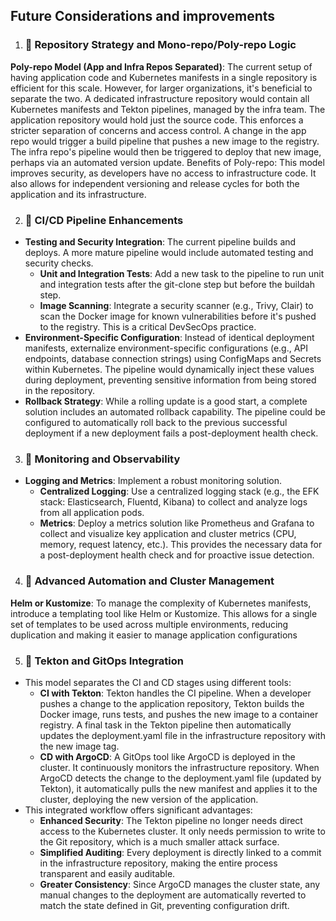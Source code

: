 Future Considerations and improvements
----

1. ### 🔗 Repository Strategy and Mono-repo/Poly-repo Logic
**Poly-repo Model (App and Infra Repos Separated)**: The current setup of having application code and Kubernetes manifests in a single repository is efficient for this scale. However, for larger organizations, it's beneficial to separate the two. A dedicated infrastructure repository would contain all Kubernetes manifests and Tekton pipelines, managed by the infra team. The application repository would hold just the source code. This enforces a stricter separation of concerns and access control. A change in the app repo would trigger a build pipeline that pushes a new image to the registry. The infra repo's pipeline would then be triggered to deploy that new image, perhaps via an automated version update.
Benefits of Poly-repo: This model improves security, as developers have no access to infrastructure code. It also allows for independent versioning and release cycles for both the application and its infrastructure.

2. ### 🔗 CI/CD Pipeline Enhancements
- **Testing and Security Integration**: The current pipeline builds and deploys. A more mature pipeline would include automated testing and security checks.
   - **Unit and Integration Tests**: Add a new task to the pipeline to run unit and integration tests after the git-clone step but before the buildah step.
   - **Image Scanning**: Integrate a security scanner (e.g., Trivy, Clair) to scan the Docker image for known vulnerabilities before it's pushed to the registry. This is a critical DevSecOps practice.
- **Environment-Specific Configuration**: Instead of identical deployment manifests, externalize environment-specific configurations (e.g., API endpoints, database connection strings) using ConfigMaps and Secrets within Kubernetes. The pipeline would dynamically inject these values during deployment, preventing sensitive information from being stored in the repository.
- **Rollback Strategy**: While a rolling update is a good start, a complete solution includes an automated rollback capability. The pipeline could be configured to automatically roll back to the previous successful deployment if a new deployment fails a post-deployment health check.

3. ### 🔗 Monitoring and Observability
- **Logging and Metrics**: Implement a robust monitoring solution.
   - **Centralized Logging**: Use a centralized logging stack (e.g., the EFK stack: Elasticsearch, Fluentd, Kibana) to collect and analyze logs from all application pods.
   - **Metrics**: Deploy a metrics solution like Prometheus and Grafana to collect and visualize key application and cluster metrics (CPU, memory, request latency, etc.). This provides the necessary data for a post-deployment health check and for proactive issue detection.

4. ### 🔗 Advanced Automation and Cluster Management
**Helm or Kustomize**: To manage the complexity of Kubernetes manifests, introduce a templating tool like Helm or Kustomize. This allows for a single set of templates to be used across multiple environments, reducing duplication and making it easier to manage application configurations

5. ### 🔗 Tekton and GitOps Integration
- This model separates the CI and CD stages using different tools:
   - **CI with Tekton**: Tekton handles the CI pipeline. When a developer pushes a change to the application repository, Tekton builds the Docker image, runs tests, and pushes the new image to a container registry. A final task in the Tekton pipeline then automatically updates the deployment.yaml file in the infrastructure repository with the new image tag.
   - **CD with ArgoCD**: A GitOps tool like ArgoCD is deployed in the cluster. It continuously monitors the infrastructure repository. When ArgoCD detects the change to the deployment.yaml file (updated by Tekton), it automatically pulls the new manifest and applies it to the cluster, deploying the new version of the application.
- This integrated workflow offers significant advantages:
   - **Enhanced Security**: The Tekton pipeline no longer needs direct access to the Kubernetes cluster. It only needs permission to write to the Git repository, which is a much smaller attack surface.
   - **Simplified Auditing**: Every deployment is directly linked to a commit in the infrastructure repository, making the entire process transparent and easily auditable.
   - **Greater Consistency**: Since ArgoCD manages the cluster state, any manual changes to the deployment are automatically reverted to match the state defined in Git, preventing configuration drift.
